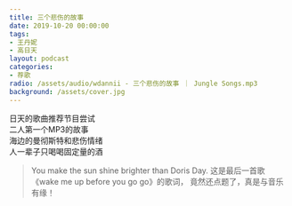 ```yaml
---
title: 三个悲伤的故事
date: 2019-10-20 00:00:00
tags:
- 王丹妮
- 高日天
layout: podcast
categories:
- 荐歌
radio: /assets/audio/wdannii - 三个悲伤的故事 ｜ Jungle Songs.mp3
background: /assets/cover.jpg
---
```


日天的歌曲推荐节目尝试  
二人第一个MP3的故事  
海边的曼彻斯特和悲伤情绪  
人一辈子只喝喝固定量的酒

> You make the sun shine brighter than Doris Day.
这是最后一首歌《wake me up before you go go》的歌词，
竟然还点题了，真是与音乐有缘！
